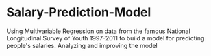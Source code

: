 # Salary-Prediction-Model
Using Multivariable Regression on data from the famous National Longitudinal Survey of Youth 1997-2011 to build a model for predicting people's salaries. Analyzing and improving the model
